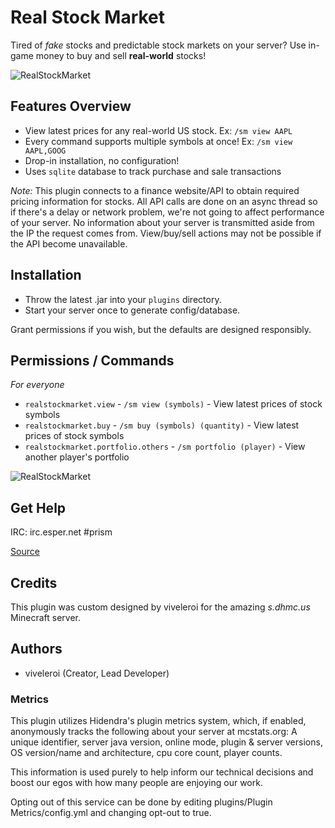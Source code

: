 # Real Stock Market

Tired of *fake* stocks and predictable stock markets on your server? Use in-game money to buy and sell **real-world** stocks! 

![RealStockMarket](http://dhmc.us.s3.amazonaws.com/realstockmarket_1.jpg)

## Features Overview

- View latest prices for any real-world US stock. Ex: `/sm view AAPL`
- Every command supports multiple symbols at once! Ex: `/sm view AAPL,GOOG`
- Drop-in installation, no configuration!
- Uses `sqlite` database to track purchase and sale transactions

*Note:* This plugin connects to a finance website/API to obtain required pricing information for stocks. All API calls are done on an async thread so if there's a delay or network problem, we're not going to affect performance of your server. No information about your server is transmitted aside from the IP the request comes from. View/buy/sell actions may not be possible if the API become unavailable.

## Installation

- Throw the latest .jar into your `plugins` directory. 
- Start your server once to generate config/database.

Grant permissions if you wish, but the defaults are designed responsibly.


## Permissions / Commands

*For everyone*

- `realstockmarket.view` - `/sm view (symbols)` - View latest prices of stock symbols
- `realstockmarket.buy` - `/sm buy (symbols) (quantity)` - View latest prices of stock symbols
- `realstockmarket.portfolio.others` - `/sm portfolio (player)` - View another player's portfolio

![RealStockMarket](http://dhmc.us.s3.amazonaws.com/realstockmarket_2.jpg)


## Get Help

IRC: irc.esper.net #prism

[Source](https://github.com/prism/RealStockMarket)    
           
## Credits

This plugin was custom designed by viveleroi for the amazing *s.dhmc.us* Minecraft server.


## Authors

- viveleroi (Creator, Lead Developer)

### Metrics

This plugin utilizes Hidendra's plugin metrics system, which, if enabled, anonymously tracks the following about your server at mcstats.org: A unique identifier, server java version, online mode, plugin & server versions, OS version/name and architecture, cpu core count, player counts. 

This information is used purely to help inform our technical decisions and boost our egos with how many people are enjoying our work.

Opting out of this service can be done by editing plugins/Plugin Metrics/config.yml and changing opt-out to true.